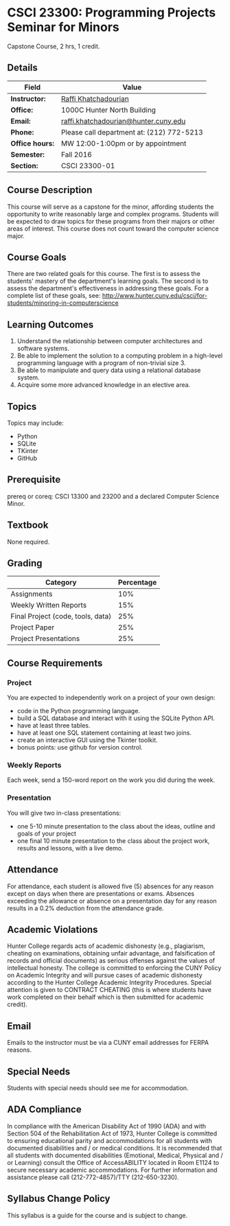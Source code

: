 # CSCI 23300: Programming Projects Seminar for Minors
Capstone Course, 2 hrs, 1 credit.

## Details 

Field | Value
----- | -----
**Instructor:** | [Raffi Khatchadourian](http://www.cs.hunter.cuny.edu/~Raffi.Khatchadourian99) 
**Office:** | 1000C Hunter North Building
**Email:** | [raffi.khatchadourian@hunter.cuny.edu](mailto:raffi.khatchadourian@hunter.cuny.edu)
**Phone:** | Please call department at: (212) 772-5213
**Office hours:** | MW 12:00-1:00pm or by appointment
**Semester:** | Fall 2016 
**Section:** | CSCI 23300-01

## Course Description

This course will serve as a capstone for the minor, affording students the
opportunity to write reasonably large and complex programs. Students will be
expected to draw topics for these programs from their majors or other areas of
interest. This course does not count toward the computer science major.

## Course Goals

There are two related goals for this course. The first is to assess the
students' mastery of the department's learning goals. The second is to assess
the department's effectiveness in addressing these goals.  For a complete list
of these goals, see:
http://www.hunter.cuny.edu/csci/for-students/minoring-in-computerscience

## Learning Outcomes

1. Understand the relationship between computer architectures and software
   systems.
2. Be able to implement the solution to a computing problem in a high-level
   programming language with a program of non-trivial size 3. 
3. Be able to manipulate and query data using a relational database system.
4. Acquire some more advanced knowledge in an elective area.

## Topics

Topics may include:
- Python
- SQLite
- TKinter
- GitHub

## Prerequisite 

prereq or coreq: CSCI 13300 and 23200 and a declared Computer Science Minor.

## Textbook

None required.

## Grading

Category | Percentage
-------- | ----------
Assignments | 10% 
Weekly Written Reports | 15% 
Final Project (code, tools, data) | 25%
Project Paper | 25%
Project Presentations | 25%

## Course Requirements

### Project

You are expected to independently work on a project of your own design:
- code in the Python programming language.
- build a SQL database and interact with it using the SQLite Python API.
- have at least three tables.
- have at least one SQL statement containing at least two joins.
- create an interactive GUI using the Tkinter toolkit.
- bonus points: use github for version control.

### Weekly Reports

Each week, send a 150-word report on the work you did during the week.

### Presentation

You will give two in-class presentations:
- one 5-10 minute presentation to the class about the ideas, outline and goals
  of your project
- one final 10 minute presentation to the class about the project work, results
  and lessons, with a live demo. 

## Attendance

For attendance, each student is allowed five (5) absences for any reason except
on days when there are presentations or exams. Absences exceeding the allowance
or absence on a presentation day for any reason results in a 0.2% deduction
from the attendance grade.
    
## Academic Violations

Hunter College regards acts of academic dishonesty (e.g., plagiarism, cheating
on examinations, obtaining unfair advantage, and falsification of records and
official documents) as serious offenses against the values of intellectual
honesty. The college is committed to enforcing the CUNY Policy on Academic
Integrity and will pursue cases of academic dishonesty according to the Hunter
College Academic Integrity Procedures. Special attention is given to CONTRACT
CHEATING (this is where students have work completed on their behalf which is
then submitted for academic credit).

## Email

Emails to the instructor must be via a CUNY email addresses for FERPA reasons.

## Special Needs

Students with special needs should see me for accommodation.

## ADA Compliance

In compliance with the American Disability Act of 1990 (ADA) and with Section
504 of the Rehabilitation Act of 1973, Hunter College is committed to ensuring
educational parity and accommodations for all students with documented
disabilities and / or medical conditions. It is recommended that all students
with documented disabilities (Emotional, Medical, Physical and / or Learning)
consult the Office of AccessABILITY located in Room E1124 to secure necessary
academic accommodations. For further information and assistance please call
(212-772-4857)/TTY (212-650-3230).

## Syllabus Change Policy

This syllabus is a guide for the course and is subject to change.

